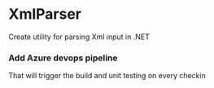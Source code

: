 # XmlParser
Create utility for parsing Xml input in .NET

### Add Azure devops pipeline
That will trigger the build and unit testing on every checkin

